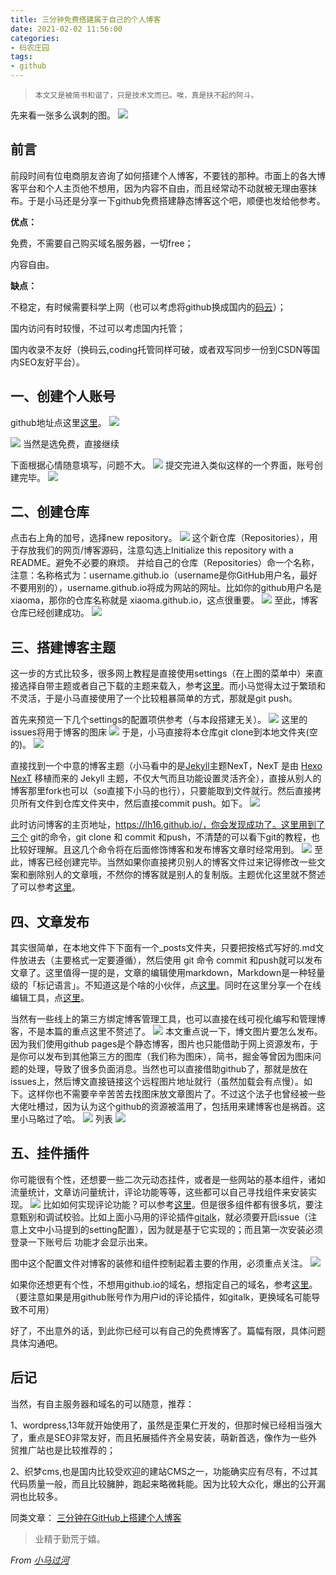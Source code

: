 ```yaml
---
title: 三分钟免费搭建属于自己的个人博客
date: 2021-02-02 11:56:00
categories:
- 码农庄园
tags: 
- github
---
```


> `本文又是被简书和谐了，只是技术文而已。唉，真是扶不起的阿斗。`

先来看一张多么讽刺的图。
![](https://user-images.githubusercontent.com/22761849/106559817-f6fd6700-6560-11eb-9999-fa3efb51342f.png)

## **前言**
前段时间有位电商朋友咨询了如何搭建个人博客，不要钱的那种。市面上的各大博客平台和个人主页他不想用，因为内容不自由，而且经常动不动就被无理由塞抹布。于是小马还是分享一下github免费搭建静态博客这个吧，顺便也发给他参考。

**优点：**

免费，不需要自己购买域名服务器，一切free；

内容自由。

**缺点：**

不稳定，有时候需要科学上网（也可以考虑将github换成国内的[码云](https://gitee.com/)）；

国内访问有时较慢，不过可以考虑国内托管；

国内收录不友好（换码云,coding托管同样可破，或者双写同步一份到CSDN等国内SEO友好平台）。

## **一、创建个人账号**
github地址点这里[这里](https://github.com/)。
![](https://user-images.githubusercontent.com/22761849/106559819-f82e9400-6560-11eb-95ec-0b9c795a2da8.png)

![](https://user-images.githubusercontent.com/22761849/106559821-f8c72a80-6560-11eb-8878-d941db064a51.png)
当然是选免费，直接继续

下面根据心情随意填写，问题不大。
![](https://user-images.githubusercontent.com/22761849/106559825-f9f85780-6560-11eb-872f-5760a6f034d4.png)
提交完进入类似这样的一个界面，账号创建完毕。
![](https://user-images.githubusercontent.com/22761849/106559828-fa90ee00-6560-11eb-8ccb-c6e092ee383f.png)

## **二、创建仓库**

点击右上角的加号，选择new repository。
![](https://user-images.githubusercontent.com/22761849/106559833-fc5ab180-6560-11eb-8f3c-c18ba6ef9317.png)
这个新仓库（Repositories），用于存放我们的网页/博客源码，注意勾选上Initialize this repository with a README。避免不必要的麻烦。
并给自己的仓库（Repositories）命一个名称，注意：名称格式为：username.github.io（username是你GitHub用户名，最好不要用别的），username.github.io将成为网站的网址。比如你的github用户名是xiaoma，那你的仓库名称就是 xiaoma.github.io，这点很重要。
![](https://user-images.githubusercontent.com/22761849/106559836-fc5ab180-6560-11eb-8e28-a7dad6b7d437.png)
至此，博客仓库已经创建成功。
![](https://user-images.githubusercontent.com/22761849/106559838-fd8bde80-6560-11eb-868f-6738078366c9.png)

## **三、搭建博客主题**
这一步的方式比较多，很多网上教程是直接使用settings（在上图的菜单中）来直接选择自带主题或者自己下载的主题来载入，参考[这里](https://blog.csdn.net/qq_19799765/article/details/80869363)。而小马觉得太过于繁琐和不灵活，于是小马直接使用了一个比较粗暴简单的方式，那就是git push。

首先来预览一下几个settings的配置项供参考（与本段搭建无关）。
![](https://user-images.githubusercontent.com/22761849/106559843-fe247500-6560-11eb-9196-caea1e8b16d2.png)
这里的issues将用于博客的图床
![](https://user-images.githubusercontent.com/22761849/106559845-febd0b80-6560-11eb-9afe-788a82a1d6ac.png)
于是，小马直接将本仓库git clone到本地文件夹(空的)。
![](https://user-images.githubusercontent.com/22761849/106559848-ffee3880-6560-11eb-9c67-96e79c4bee55.png)

直接找到一个中意的博客主题（小马看中的是[Jekyll](https://jekyllrb.com/docs/configuration/)主题NexT，NexT 是由 [Hexo NexT](https://github.com/iissnan/hexo-theme-next) 移植而来的 Jekyll 主题，不仅大气而且功能设置灵活齐全），直接从别人的博客那里fork也可以（so直接下小马的也行），只要能取到文件就行。然后直接拷贝所有文件到仓库文件夹中，然后直接commit  push。如下。
![](https://user-images.githubusercontent.com/22761849/106559798-efd65900-6560-11eb-8d41-06a3a080bae8.png)

此时访问博客的主页地址，https://lh16.github.io/，你会发现成功了。这里用到了三个 git的命令，git  clone  和  commit  和push，不清楚的可以看下git的教程，也比较好理解。且这几个命令将在后面修饰博客和发布博客文章时经常用到。
![](https://user-images.githubusercontent.com/22761849/106559802-f1a01c80-6560-11eb-9f64-4b381cdf8c5c.png)
至此，博客已经创建完毕。当然如果你直接拷贝别人的博客文件过来记得修改一些文案和删除别人的文章哦，不然你的博客就是别人的复制版。主题优化这里就不赘述了可以参考[这里](https://zhuanlan.zhihu.com/p/53141420)。

## **四、文章发布**
其实很简单，在本地文件下下面有一个_posts文件夹，只要把按格式写好的.md文件放进去（主要格式一定要遵循），然后使用 git 命令 commit 和push就可以发布文章了。这里值得一提的是，文章的编辑使用markdown，Markdown是一种轻量级的「标记语言」。不知道这是个啥的小伙伴，点[这里](https://www.runoob.com/markdown/md-tutorial.html)。同时在这里分享一个在线编辑工具，点[这里](http://www.mdeditor.com/)。

当然有一些线上的第三方绑定博客管理工具，也可以直接在线可视化编写和管理博客，不是本篇的重点这里不赘述了。
![](https://user-images.githubusercontent.com/22761849/106559806-f2d14980-6560-11eb-9e01-b26efb55400b.png)
本文重点说一下，博文图片要怎么发布。因为我们使用github  pages是个静态博客，图片也只能借助于网上资源发布，于是你可以发布到其他第三方的图库（我们称为图床），简书，掘金等曾因为图床问题的处理，导致了很多负面消息。当然也可以直接借助github了，那就是放在issues上，然后博文直接链接这个远程图片地址就行（虽然加载会有点慢）。如下。这样你也不需要辛辛苦苦去找图床放文章图片了。不过这个法子也曾经被一些大佬吐槽过，因为认为这个github的资源被滥用了，包括用来建博客也是祸首。这里小马略过了哈。
![](https://user-images.githubusercontent.com/22761849/106559808-f4027680-6560-11eb-8d27-ca121524ebae.png)
列表
![](https://user-images.githubusercontent.com/22761849/106559809-f49b0d00-6560-11eb-9533-3cc5da09d46d.png)

## **五、挂件插件**
你可能很有个性，还想要一些二次元动态挂件，或者是一些网站的基本组件，诸如流量统计，文章访问量统计，评论功能等等，这些都可以自己寻找组件来安装实现。
![](https://user-images.githubusercontent.com/22761849/106559813-f5cc3a00-6560-11eb-82be-a73d53e5607d.png)
比如如何实现评论功能？可以参考[这里](https://mabbs.github.io/2018/10/20/talk.html)。但是很多组件都有很多坑，要注意甄别和调试校验。比如上面小马用的评论插件[gitalk](https://github.com/gitalk/gitalk)，就必须要开启issue（注意上文中小马提到的setting配置），因为就是基于它实现的；而且第一次安装必须登录一下账号后 功能才会显示出来。

图中这个配置文件对博客的装修和组件控制起着主要的作用，必须重点关注。
![](https://user-images.githubusercontent.com/22761849/106559815-f664d080-6560-11eb-92a6-1fa92e8bf49d.png)

如果你还想更有个性，不想用github.io的域名，想指定自己的域名，参考[这里](https://www.cnblogs.com/liangmingshen/p/9561994.html)。（要注意如果是用github账号作为用户id的评论插件，如gitalk，更换域名可能导致不可用）

好了，不出意外的话，到此你已经可以有自己的免费博客了。篇幅有限，具体问题具体沟通吧。

## **后记**

当然，有自主服务器和域名的可以随意，推荐：

1、wordpress,13年就开始使用了，虽然是歪果仁开发的，但那时候已经相当强大了，重点是SEO非常友好，而且拓展插件齐全易安装，萌新首选，像作为一些外贸推广站也是比较推荐的；

2、织梦cms,也是国内比较受欢迎的建站CMS之一，功能确实应有尽有，不过其代码质量一般，而且比较臃肿，跑起来略微耗能。因为比较大众化，爆出的公开漏洞也比较多。

同类文章：
[三分钟在GitHub上搭建个人博客](https://zhuanlan.zhihu.com/p/28321740)


> 业精于勤荒于嬉。

*From [小马过河](https://lh16.github.io)*
